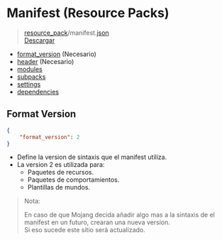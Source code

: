 # Manifest (Resource Packs)
> [resource_pack](../resource_packs/)/manifest.[json](https://wiki.bedrock.dev/guide/understanding-json.html) <br>
>[Descargar](../behavior_packs/manifest.json "download")

- [format_version](#format-version) (Necesario)
- [header]() (Necesario)
- [modules]()
- [subpacks]()
- [settings]()
- [dependencies]()

## Format Version
```json
{
    "format_version": 2
}
```
- Define la version de sintaxis que el manifest utiliza.
- La version 2 es utilizada para:
    - Paquetes de recursos.
    - Paquetes de comportamientos.
    - Plantillas de mundos.
> Nota:
>
> En caso de que Mojang decida añadir algo mas a la sintaxis de el manifest en un futuro, crearan una nueva version.<br>
> Si eso sucede este sitio será actualizado.